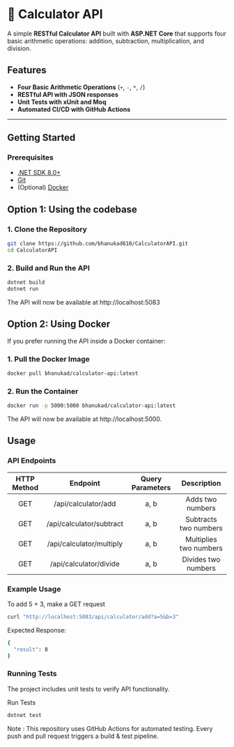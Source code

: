 # 🧮 Calculator API

A simple **RESTful Calculator API** built with **ASP.NET Core** that supports four basic arithmetic operations: addition, subtraction, multiplication, and division.

## Features

- **Four Basic Arithmetic Operations** (`+`, `-`, `*`, `/`)
- **RESTful API with JSON responses**
- **Unit Tests with xUnit and Moq**
- **Automated CI/CD with GitHub Actions**

---

## Getting Started

### **Prerequisites**
- [.NET SDK 8.0+](https://dotnet.microsoft.com/en-us/download/dotnet)
- [Git](https://git-scm.com/)
- (Optional) [Docker](https://www.docker.com/)

## Option 1: Using the codebase
### **1. Clone the Repository**
```sh
git clone https://github.com/bhanukad610/CalculatorAPI.git
cd CalculatorAPI
```

### **2. Build and Run the API**
```sh
dotnet build
dotnet run
```
The API will now be available at http://localhost:5083
## Option 2: Using Docker
If you prefer running the API inside a Docker container:
### **1. Pull the Docker Image**
```sh
docker pull bhanukad/calculator-api:latest
```

### **2. Run the Container**
```sh
docker run -p 5000:5000 bhanukad/calculator-api:latest
```
The API will now be available at http://localhost:5000.

## Usage

### **API Endpoints**
| HTTP Method |         Endpoint         | Query Parameters |                    Description                    |
|:-----------:|:------------------------:|:----------------:|:-------------------------------------------------:|
| GET         | /api/calculator/add      | a, b             |                 Adds two numbers                  |
| GET         | /api/calculator/subtract | a, b             |               Subtracts two numbers               |
| GET         | /api/calculator/multiply | a, b             |              Multiplies two numbers               |
| GET         | /api/calculator/divide   | a, b             | Divides two numbers |

### **Example Usage**
To add 5 + 3, make a GET request
```sh
curl "http://localhost:5083/api/calculator/add?a=5&b=3"
```
Expected Response:
```sh
{
  "result": 8
}
```
### **Running Tests**
The project includes unit tests to verify API functionality.

Run Tests
```sh
dotnet test
```
Note : This repository uses GitHub Actions for automated testing.
Every push and pull request triggers a build & test pipeline.